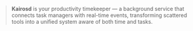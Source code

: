 > **Kairosd** is your productivity timekeeper — a background service that connects task managers with real-time events, transforming scattered tools into a unified system aware of both time and tasks.
